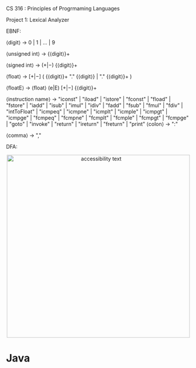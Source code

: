 CS 316 : Principles of Progrmaming Languages 

Project 1: Lexical Analyzer 

EBNF: 

⟨digit⟩ → 0 | 1 | ... | 9

⟨unsigned int⟩ → {⟨digit⟩}+

⟨signed int⟩ → (+|−) {⟨digit⟩}+

⟨float⟩ → [+|−] ( {⟨digit⟩}+ "." {⟨digit⟩} | "." {⟨digit⟩}+ )

⟨floatE⟩ → ⟨float⟩ (e|E) [+|−] {⟨digit⟩}+

⟨instruction name⟩ → "iconst" | "iload" | "istore" | "fconst" | "fload" | "fstore" |
                                    "iadd" | "isub" | "imul" | "idiv" | "fadd" | "fsub" | "fmul" | "fdiv" |
                                    "intToFloat" |
                                    "icmpeq" | "icmpne" | "icmplt" | "icmple" | "icmpgt" | "icmpge" |
                                    "fcmpeq" | "fcmpne" | "fcmplt" | "fcmple" | "fcmpgt" | "fcmpge" |
                                    "goto" | "invoke" | "return" | "ireturn" | "freturn" | "print"
⟨colon⟩ → ":"

⟨comma⟩ → ","


DFA:
<p align="center">
  <img src="http://picasso.cs.qc.cuny.edu/cs316/DFA-VM.svg" width="500" alt="accessibility text">
</p>

# Java
